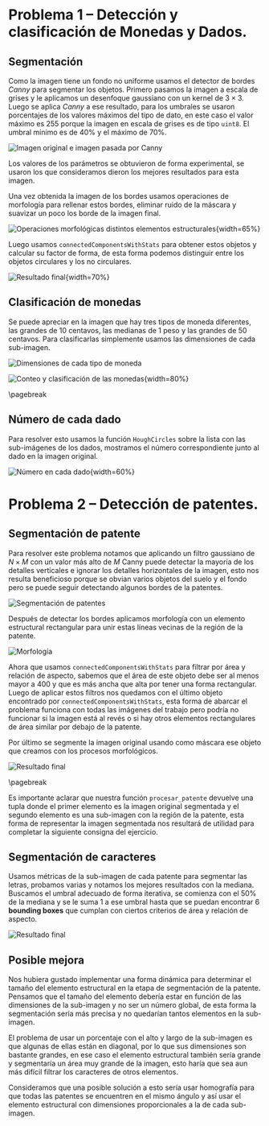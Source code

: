 # Problema 1 – Detección y clasificación de Monedas y Dados.

## Segmentación

Como la imagen tiene un fondo no uniforme usamos el detector de bordes *Canny* para segmentar los objetos. Primero pasamos la imagen a escala de grises y le aplicamos un desenfoque gaussiano con un kernel de $3\times 3$. Luego se aplica *Canny* a ese resultado, para los umbrales se usaron porcentajes de los valores máximos del tipo de dato, en este caso el valor máximo es $255$ porque la imagen en escala de grises es de tipo `uint8`. El umbral mínimo es de $40\%$ y el máximo de $70\%$.

![Imagen original e imagen pasada por Canny](img/ejercicio1-1.png)

Los valores de los parámetros se obtuvieron de forma experimental, se usaron los que consideramos dieron los mejores resultados para esta imagen.

Una vez obtenida la imagen de los bordes usamos operaciones de morfología para rellenar estos bordes, eliminar ruido de la máscara y suavizar un poco los borde de la imagen final.

![Operaciones morfológicas distintos elementos estructurales](img/ejercicio1-2.png){width=65%}

Luego usamos `connectedComponentsWithStats` para obtener estos objetos y calcular su factor de forma, de esta forma podemos distinguir entre los objetos circulares y los no circulares.

![Resultado final](img/ejercicio1-3.png){width=70%}

## Clasificación de monedas

Se puede apreciar en la imagen que hay tres tipos de moneda diferentes, las grandes de $10$ centavos, las medianas de $1$ peso y las grandes de $50$ centavos. Para clasificarlas simplemente usamos las dimensiones de cada sub-imagen.

![Dimensiones de cada tipo de moneda](img/ejercicio1-4.png)

![Conteo y clasificación de las monedas](img/ejercicio1-5.png){width=80%}

\pagebreak

## Número de cada dado

Para resolver esto usamos la función `HoughCircles` sobre la lista con las sub-imágenes de los dados, mostramos el número correspondiente junto al dado en la imagen original.

![Número en cada dado](img/ejercicio1-6.png){width=60%}

# Problema 2 – Detección de patentes.

## Segmentación de patente

Para resolver este problema notamos que aplicando un filtro gaussiano de $N\times M$ con un valor más alto de $M$ Canny puede detectar la mayoría de los detalles verticales e ignorar los detalles horizontales de la imagen, esto nos resulta beneficioso porque se obvian varios objetos del suelo y el fondo pero se puede seguir detectando algunos bordes de la patentes.

![Segmentación de patentes](img/ejercicio2-1.png)

Después de detectar los bordes aplicamos morfología con un elemento estructural rectangular para unir estas líneas vecinas de la región de la patente.

![Morfología](img/ejercicio2-2.png)

Ahora que usamos `connectedComponentsWithStats` para filtrar por área y relación de aspecto, sabemos que el área de este objeto debe ser al menos mayor a $400$ y que es más ancha que alta por tener una forma rectangular. Luego de aplicar estos filtros nos quedamos con el último objeto encontrado por `connectedComponentsWithStats`, esta forma de abarcar el problema funciona con todas las imágenes del trabajo pero podría no funcionar si la imagen está al revés o si hay otros elementos rectangulares de área similar por debajo de la patente.

Por último se segmente la imagen original usando como máscara ese objeto que creamos con los procesos morfológicos.

![Resultado final](img/ejercicio2-3.png)

\pagebreak

Es importante aclarar que nuestra función `procesar_patente` devuelve una tupla donde el primer elemento es la imagen original segmentada y el segundo elemento es una sub-imagen con la región de la patente, esta forma de representar la imagen segmentada nos resultará de utilidad para completar la siguiente consigna del ejercicio.

## Segmentación de caracteres

Usamos métricas de la sub-imagen de cada patente para segmentar las letras, probamos varias y notamos los mejores resultados con la mediana. Buscamos el umbral adecuado de forma iterativa, se comienza con el $50\%$ de la mediana y se le suma $1$ a ese umbral hasta que se puedan encontrar $6$ **bounding boxes** que cumplan con ciertos criterios de área y relación de aspecto.

![Resultado final](img/ejercicio2-4.png)

## Posible mejora

Nos hubiera gustado implementar una forma dinámica para determinar el tamaño del elemento estructural en la etapa de segmentación de la patente. Pensamos que el tamaño del elemento debería estar en función de las dimensiones de la sub-imagen y no ser un número global, de esta forma la segmentación sería más precisa y no quedarían tantos elementos en la sub-imagen.

El problema de usar un porcentaje con el alto y largo de la sub-imagen es que algunas de ellas están en diagonal, por lo que sus dimensiones son bastante grandes, en ese caso el elemento estructural también sería grande y segmentaría un área muy grande de la imagen, esto haría que sea aun más difícil filtrar los caracteres de otros elementos.

Consideramos que una posible solución a esto sería usar homografía para que todas las patentes se encuentren en el mismo ángulo y así usar el elemento estructural con dimensiones proporcionales a la de cada sub-imagen.
